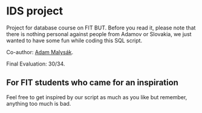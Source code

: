 # IDS project
Project for database course on FIT BUT. Before you read it, please note that there is nothing personal against people from Adamov or Slovakia, we just wanted to have some fun while coding this SQL script.

Co-author: [Adam Malysák](https://github.com/SGMannis).

Final Evaluation: 30/34.

## For FIT students who came for an inspiration
Feel free to get inspired by our script as much as you like but remember, anything too much is bad.
